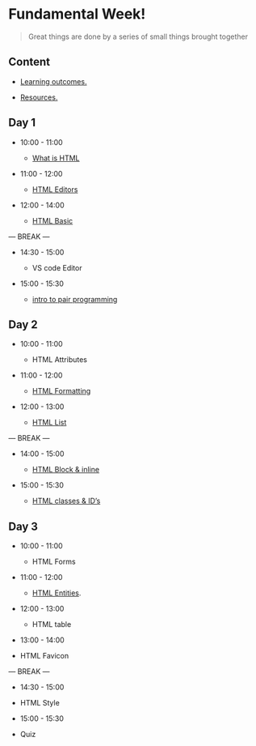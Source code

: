 
# Fundamental Week!

> Great things are done by a series of small things brought together

  

## Content

  

- [Learning outcomes.](./learning-outcomes.md)

- [Resources.](./resources.md)

  

  

## Day 1

  

- 10:00 - 11:00

  -  [What is HTML](./WhatIsHTMl.md)

- 11:00 - 12:00
  - [HTML Editors](./HTMLEditor.md)

- 12:00 - 14:00
  - [HTML Basic](./HTMLBasic.md)

— BREAK —

- 14:30 - 15:00
  - VS code Editor

- 15:00 - 15:30
  - [intro to pair programming](https://blog.developer.atlassian.com/try-pair-programming/)


## Day 2
 
- 10:00 - 11:00

  -  HTML Attributes  

- 11:00 - 12:00
  - [HTML Formatting](./HTMLFormat.md)

- 12:00 - 13:00
  - [HTML  List](./HTMLList.md) 

— BREAK —

- 14:00 - 15:00
  - [HTML Block & inline](./inline%26block.md) 

- 15:00 - 15:30
  - [HTML classes & ID’s](./classes%26ids.md)   





## Day 3

- 10:00 - 11:00

  -  HTML Forms

- 11:00 - 12:00
  -  [HTML Entities](./HTMLEntities.md).

- 12:00 - 13:00
  - HTML table

 - 13:00 - 14:00
  - HTML Favicon

— BREAK —

 - 14:30 - 15:00
  - HTML Style 

 - 15:00 - 15:30
  - Quiz 




  






